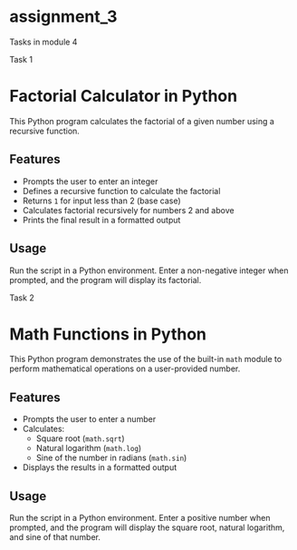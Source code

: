 # assignment_3
Tasks in module 4

Task 1
# Factorial Calculator in Python

This Python program calculates the factorial of a given number using a recursive function.

## Features

- Prompts the user to enter an integer
- Defines a recursive function to calculate the factorial
- Returns `1` for input less than 2 (base case)
- Calculates factorial recursively for numbers 2 and above
- Prints the final result in a formatted output

## Usage

Run the script in a Python environment. Enter a non-negative integer when prompted, and the program will display its factorial.

Task 2

# Math Functions in Python

This Python program demonstrates the use of the built-in `math` module to perform mathematical operations on a user-provided number.

## Features

- Prompts the user to enter a number
- Calculates:
  - Square root (`math.sqrt`)
  - Natural logarithm (`math.log`)
  - Sine of the number in radians (`math.sin`)
- Displays the results in a formatted output

## Usage

Run the script in a Python environment. Enter a positive number when prompted, and the program will display the square root, natural logarithm, and sine of that number.




